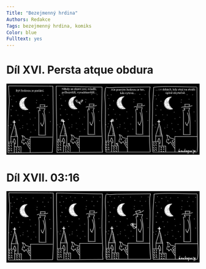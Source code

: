 ```yaml
---
Title: "Bezejmenný hrdina"
Authors: Redakce
Tags: bezejmenný hrdina, komiks
Color: blue
Fulltext: yes
---
```

# Díl XVI. Persta atque obdura

![](hrdina16.jpg)

# Díl XVII. 03:16

![](hrdina17.jpg)
